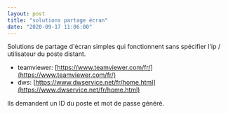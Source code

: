 ```yaml
---
layout: post
title: "solutions partage écran"
date: "2020-09-17 11:06:00"
---
```


Solutions de partage d'écran simples qui fonctionnent sans spécifier l'ip / utilisateur du poste distant.  

- teamviewer: [https://www.teamviewer.com/fr/](https://www.teamviewer.com/fr/)
- dws: [https://www.dwservice.net/fr/home.html](https://www.dwservice.net/fr/home.html)

Ils demandent un ID du poste et mot de passe généré. 
